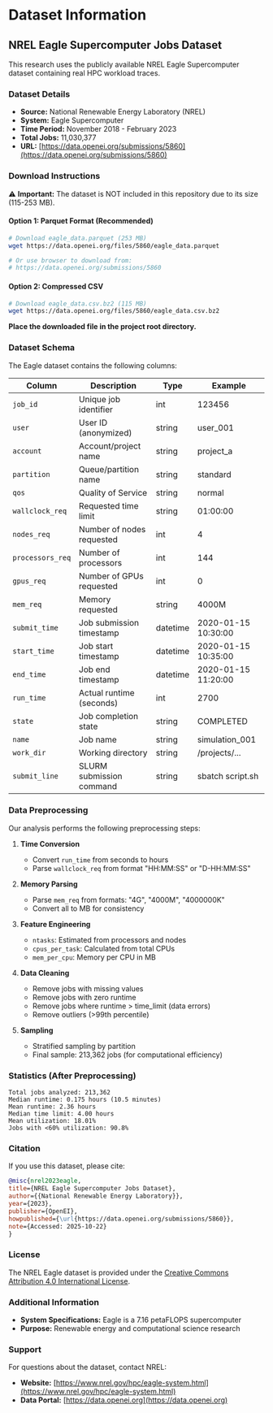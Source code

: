    # Dataset Information

   ## NREL Eagle Supercomputer Jobs Dataset

   This research uses the publicly available NREL Eagle Supercomputer dataset containing real HPC workload traces.

   ### Dataset Details

   - **Source:** National Renewable Energy Laboratory (NREL)
   - **System:** Eagle Supercomputer
   - **Time Period:** November 2018 - February 2023
   - **Total Jobs:** 11,030,377
   - **URL:** [https://data.openei.org/submissions/5860](https://data.openei.org/submissions/5860)

   ### Download Instructions

   ⚠️ **Important:** The dataset is NOT included in this repository due to its size (115-253 MB).

   #### Option 1: Parquet Format (Recommended)
   ```bash
   # Download eagle_data.parquet (253 MB)
   wget https://data.openei.org/files/5860/eagle_data.parquet

   # Or use browser to download from:
   # https://data.openei.org/submissions/5860
   ```

   #### Option 2: Compressed CSV
   ```bash
   # Download eagle_data.csv.bz2 (115 MB)
   wget https://data.openei.org/files/5860/eagle_data.csv.bz2
   ```

   **Place the downloaded file in the project root directory.**

   ### Dataset Schema

   The Eagle dataset contains the following columns:

   | Column | Description | Type | Example |
   |--------|-------------|------|---------|
   | `job_id` | Unique job identifier | int | 123456 |
   | `user` | User ID (anonymized) | string | user_001 |
   | `account` | Account/project name | string | project_a |
   | `partition` | Queue/partition name | string | standard |
   | `qos` | Quality of Service | string | normal |
   | `wallclock_req` | Requested time limit | string | 01:00:00 |
   | `nodes_req` | Number of nodes requested | int | 4 |
   | `processors_req` | Number of processors | int | 144 |
   | `gpus_req` | Number of GPUs requested | int | 0 |
   | `mem_req` | Memory requested | string | 4000M |
   | `submit_time` | Job submission timestamp | datetime | 2020-01-15 10:30:00 |
   | `start_time` | Job start timestamp | datetime | 2020-01-15 10:35:00 |
   | `end_time` | Job end timestamp | datetime | 2020-01-15 11:20:00 |
   | `run_time` | Actual runtime (seconds) | int | 2700 |
   | `state` | Job completion state | string | COMPLETED |
   | `name` | Job name | string | simulation_001 |
   | `work_dir` | Working directory | string | /projects/... |
   | `submit_line` | SLURM submission command | string | sbatch script.sh |

   ### Data Preprocessing

   Our analysis performs the following preprocessing steps:

   1. **Time Conversion**
      - Convert `run_time` from seconds to hours
      - Parse `wallclock_req` from format "HH:MM:SS" or "D-HH:MM:SS"

   2. **Memory Parsing**
      - Parse `mem_req` from formats: "4G", "4000M", "4000000K"
      - Convert all to MB for consistency

   3. **Feature Engineering**
      - `ntasks`: Estimated from processors and nodes
      - `cpus_per_task`: Calculated from total CPUs
      - `mem_per_cpu`: Memory per CPU in MB

   4. **Data Cleaning**
      - Remove jobs with missing values
      - Remove jobs with zero runtime
      - Remove jobs where runtime > time_limit (data errors)
      - Remove outliers (>99th percentile)

   5. **Sampling**
      - Stratified sampling by partition
      - Final sample: 213,362 jobs (for computational efficiency)

   ### Statistics (After Preprocessing)

   ```
   Total jobs analyzed: 213,362
   Median runtime: 0.175 hours (10.5 minutes)
   Mean runtime: 2.36 hours
   Median time limit: 4.00 hours
   Mean utilization: 18.01%
   Jobs with <60% utilization: 90.8%
   ```

   ### Citation

   If you use this dataset, please cite:

   ```bibtex
   @misc{nrel2023eagle,
   title={NREL Eagle Supercomputer Jobs Dataset},
   author={{National Renewable Energy Laboratory}},
   year={2023},
   publisher={OpenEI},
   howpublished={\url{https://data.openei.org/submissions/5860}},
   note={Accessed: 2025-10-22}
   }
   ```

   ### License

   The NREL Eagle dataset is provided under the [Creative Commons Attribution 4.0 International License](https://creativecommons.org/licenses/by/4.0/).

   ### Additional Information

   - **System Specifications:** Eagle is a 7.16 petaFLOPS supercomputer
   - **Purpose:** Renewable energy and computational science research

   ### Support

   For questions about the dataset, contact NREL:
   - **Website:** [https://www.nrel.gov/hpc/eagle-system.html](https://www.nrel.gov/hpc/eagle-system.html)
   - **Data Portal:** [https://data.openei.org](https://data.openei.org)
